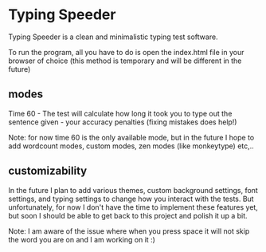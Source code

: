 # Typing Speeder
Typing Speeder is a clean and minimalistic typing test software.

To run the program, all you have to do is open the index.html file in your browser of choice (this method is temporary and will be different in the future)

## modes
Time 60 - 
The test will calculate how long it took you to type out the sentence given - your accuracy penalties (fixing mistakes does help!)

Note: for now time 60 is the only available mode, but in the future I hope to add wordcount modes, custom modes, zen modes (like monkeytype) etc,..

## customizability
In the future I plan to add various themes, custom background settings, font settings, and typing settings to change how you interact with the tests.
But unfortunately, for now I don't have the time to implement these features yet, but soon I should be able to get back to this project and polish it up a bit.

Note: I am aware of the issue where when you press space it will not skip the word you are on and I am working on it :)
